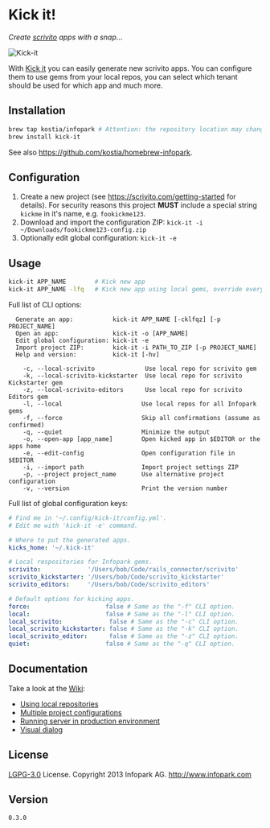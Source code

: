 # Kick it!

_Create_ [_scrivito_](https://scrivito.com) _apps_ _with_ _a_ _snap_...

![Kick-it](https://raw.github.com/kostia/kick-it/master/kick-it.png)

With [Kick it](https://github.com/infopark/kick-it) you can easily generate new scrivito apps.
You can configure them to use gems from your local repos,
you can select which tenant should be used for which app and much more.

## Installation

```bash
brew tap kostia/infopark # Attention: the repository location may change.
brew install kick-it
```

See also https://github.com/kostia/homebrew-infopark.

## Configuration

1. Create a new project (see https://scrivito.com/getting-started for details).
For security reasons this project __MUST__ include a special string `kickme` in it's name, e.g. `fookickme123`.
2. Download and import the configuration ZIP: `kick-it -i ~/Downloads/fookickme123-config.zip`
3. Optionally edit global configuration: `kick-it -e`

## Usage

```bash
kick-it APP_NAME        # Kick new app
kick-it APP_NAME -lfq   # Kick new app using local gems, override everything without asking and be quite.
```

Full list of CLI options:
```
  Generate an app:           kick-it APP_NAME [-cklfqz] [-p PROJECT_NAME]
  Open an app:               kick-it -o [APP_NAME]
  Edit global configuration: kick-it -e
  Import project ZIP:        kick-it -i PATH_TO_ZIP [-p PROJECT_NAME]
  Help and version:          kick-it [-hv]

    -c, --local-scrivito              Use local repo for scrivito gem
    -k, --local-scrivito-kickstarter  Use local repo for scrivito Kickstarter gem
    -z, --local-scrivito-editors      Use local repo for scrivito Editors gem
    -l, --local                      Use local repos for all Infopark gems
    -f, --force                      Skip all confirmations (assume as confirmed)
    -q, --quiet                      Minimize the output
    -o, --open-app [app_name]        Open kicked app in $EDITOR or the apps home
    -e, --edit-config                Open configuration file in $EDITOR
    -i, --import path                Import project settings ZIP
    -p, --project project_name       Use alternative project configuration
    -v, --version                    Print the version number
```

Full list of global configuration keys:
```yaml
# Find me in '~/.config/kick-it/config.yml'.
# Edit me with 'kick-it -e' command.

# Where to put the generated apps.
kicks_home: '~/.kick-it'

# Local respositories for Infopark gems.
scrivito:             '/Users/bob/Code/rails_connector/scrivito'
scrivito_kickstarter: '/Users/bob/Code/scrivito_kickstarter'
scrivito_editors:     '/Users/bob/Code/scrivito_editors'

# Default options for kicking apps.
force:                     false # Same as the "-f" CLI option.
local:                     false # Same as the "-l" CLI option.
local_scrivito:             false # Same as the "-c" CLI option.
local_scrivito_kickstarter: false # Same as the "-k" CLI option.
local_scrivito_editor:      false # Same as the "-z" CLI option.
quiet:                     false # Same as the "-q" CLI option.
```

## Documentation

Take a look at the [Wiki](https://github.com/infopark/kick-it/wiki):

* [Using local repositories](https://github.com/infopark/kick-it/wiki/Using-local-repositories)
* [Multiple project configurations](https://github.com/infopark/kick-it/wiki/Multiple-project-configurations)
* [Running server in production environment](https://github.com/infopark/kick-it/wiki/Running-server-in-production-environment)
* [Visual dialog](https://github.com/infopark/kick-it/wiki/Visual-dialog)

## License

[LGPG-3.0](http://www.gnu.org/licenses/lgpl-3.0.html) License.
Copyright 2013 Infopark AG.
http://www.infopark.com

## Version

`0.3.0`
